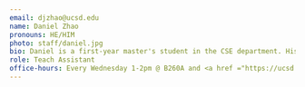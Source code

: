 ```yaml
---
email: djzhao@ucsd.edu
name: Daniel Zhao
pronouns: HE/HIM
photo: staff/daniel.jpg
bio: Daniel is a first-year master's student in the CSE department. His interests lie in efficient ML and non-traditional NLP (e.g. music). He is currently working in Prof. Hao Zhang's lab.
role: Teach Assistant
office-hours: Every Wednesday 1-2pm @ B260A and <a href ="https://ucsd.zoom.us/j/9711229925">Zoom</a>
---
```

